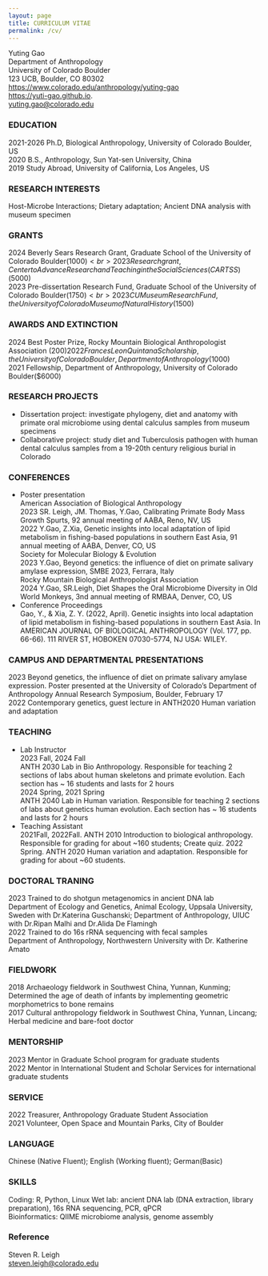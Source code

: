 ```yaml
---
layout: page
title: CURRICULUM VITAE
permalink: /cv/
---
```

Yuting Gao <br> 
Department of Anthropology <br> 
University of Colorado Boulder <br> 
123 UCB, Boulder, CO 80302 <br> 
https://www.colorado.edu/anthropology/yuting-gao  <br> 
https://yuti-gao.github.io.  
yuting.gao@colorado.edu  

### EDUCATION
2021-2026 	Ph.D, Biological Anthropology, University of Colorado Boulder, US  
2020		B.S., Anthropology, Sun Yat-sen University, China  
2019		Study Abroad, University of California, Los Angeles, US  
### RESEARCH INTERESTS
Host-Microbe Interactions; Dietary adaptation; Ancient DNA analysis with museum specimen
### GRANTS
2024 	Beverly Sears Research Grant, Graduate School of the University of Colorado Boulder($1000)  <br>                                                                     2023  Research grant, Center to Advance Research and Teaching in the Social Sciences (CARTSS)($5000)  <br>
2023	 Pre-dissertation Research Fund, Graduate School of the University of Colorado Boulder($1750)  <br>
2023 	CU Museum Research Fund, the University of Colorado Museum of Natural History($1500)  <br> 
### AWARDS AND EXTINCTION 
2024 	 Best Poster Prize, Rocky Mountain Biological Anthropologist Association ($200)                                                        
2022	  Frances Leon Quintana Scholarship, the University of Colorado Boulder, Department of Anthropology($1000) 						  
2021   Fellowship, Department of Anthropology, University of Colorado Boulder($6000)                                             
### RESEARCH PROJECTS
- Dissertation project: investigate phylogeny, diet and anatomy with primate oral microbiome using dental calculus samples from museum specimens
- Collaborative project: study diet and Tuberculosis pathogen with human dental calculus samples from a 19-20th century religious burial in Colorado  
### CONFERENCES 
- Poster presentation  
American Association of Biological Anthropology   
2023 	SR. Leigh, JM. Thomas, Y.Gao, Calibrating Primate Body Mass Growth Spurts, 92 annual meeting of AABA, Reno, NV, US   
2022	Y.Gao, Z.Xia,  Genetic insights into local adaptation of lipid metabolism in fishing-based populations in southern East Asia,  91 annual meeting of AABA, Denver, CO, US   
Society for Molecular Biology & Evolution   
2023 	Y.Gao, Beyond genetics: the influence of diet on primate salivary amylase expression, SMBE 2023, Ferrara, Italy   
Rocky Mountain Biological Anthropologist Association  
2024  Y.Gao, SR.Leigh, Diet Shapes the Oral Microbiome Diversity in Old World Monkeys, 3nd annual meeting of RMBAA, Denver, CO, US  
- Conference Proceedings  
Gao, Y., & Xia, Z. Y. (2022, April). Genetic insights into local adaptation of lipid metabolism in fishing-based populations in southern East Asia. In AMERICAN JOURNAL OF BIOLOGICAL ANTHROPOLOGY (Vol. 177, pp. 66-66). 111 RIVER ST, HOBOKEN 07030-5774, NJ USA: WILEY.
### CAMPUS AND DEPARTMENTAL PRESENTATIONS 
2023 	Beyond genetics, the influence of diet on primate salivary amylase expression. Poster presented at the University of Colorado’s Department of Anthropology Annual Research Symposium, Boulder, February 17  
2022  Contemporary genetics, guest lecture in ANTH2020 Human variation and adaptation  
### TEACHING
- Lab Instructor  
2023 Fall, 2024 Fall   
ANTH 2030 Lab in Bio Anthropology. Responsible for teaching 2 sections of labs about human skeletons and primate evolution. Each section has ~ 16 students and lasts for 2 hours   
2024 Spring, 2021 Spring   
ANTH 2040 Lab in Human variation. Responsible for teaching 2 sections of labs about genetics human evolution. Each section has ~ 16 students and lasts for 2 hours  
- Teaching Assistant      
2021Fall, 2022Fall. ANTH 2010 Introduction to biological anthropology. Responsible for grading for about ~160 students; Create quiz. 
2022 Spring. ANTH 2020 Human variation and adaptation. Responsible for grading for about ~60 students. 
### DOCTORAL TRANING 
2023 		Trained to do shotgun metagenomics in ancient DNA lab  
Department of Ecology and Genetics, Animal Ecology, Uppsala University, 	Sweden with Dr.Katerina Guschanski; 
Department of Anthropology, UIUC with Dr.Ripan Malhi and Dr.Alida De Flamingh  
2022 		Trained to do 16s rRNA sequencing with fecal samples   
Department of Anthropology, Northwestern University with Dr. Katherine Amato  
### FIELDWORK 
2018		Archaeology fieldwork in Southwest China, Yunnan, Kunming; Determined the age of death of infants by implementing geometric morphometrics to bone remains     
2017 		Cultural anthropology fieldwork in Southwest China, Yunnan, Lincang; Herbal medicine and bare-foot doctor    
### MENTORSHIP
2023 		Mentor in Graduate School program for graduate students   
2022 		Mentor in International Student and Scholar Services for international graduate students  
### SERVICE
2022 		Treasurer, Anthropology Graduate Student Association  
2021		Volunteer, Open Space and Mountain Parks, City of Boulder
### LANGUAGE
Chinese (Native Fluent); English (Working fluent); German(Basic)
### SKILLS
Coding: R, Python, Linux
Wet lab: ancient DNA lab (DNA extraction, library preparation), 16s RNA sequencing, PCR, qPCR  
Bioinformatics: QIIME microbiome analysis, genome assembly  
### Reference 
Steven R. Leigh  
steven.leigh@colorado.edu

